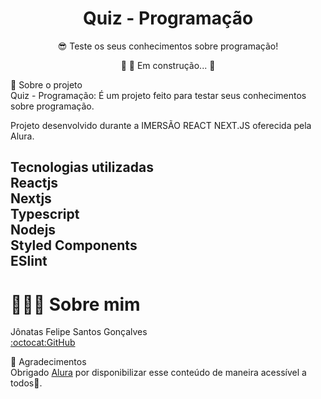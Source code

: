 <h1 align="center">Quiz - Programação</h1>

<p  align="center">😎 Teste os seus conhecimentos sobre programação!

<p  align="center">🚧 👷 Em construção... 🚧

<p>💬 Sobre o projeto
<br>Quiz - Programação: É um projeto feito para testar seus conhecimentos sobre programação.<br>

<p>Projeto desenvolvido durante a IMERSÃO REACT NEXT.JS oferecida pela Alura.<br>

<h2><p>Tecnologias utilizadas
<br>Reactjs
<br>Nextjs
<br>Typescript
<br>Nodejs
<br>Styled Components
<br>ESlint<br>

<p align="center"><h1>👨🏻‍🚀 Sobre mim</h1>

<p>Jônatas Felipe Santos Gonçalves
<br><a href="https://github.com/jonatasfelipe">:octocat:GitHub</a>

<p>💙 Agradecimentos
  <br>Obrigado <a href="https://www.alura.com.br/">Alura</a> por disponibilizar esse conteúdo de maneira acessível a todos🚀.
